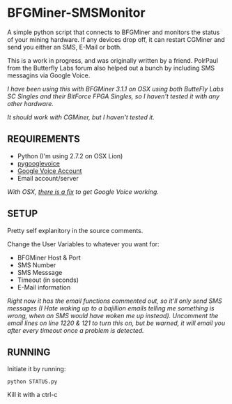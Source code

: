 BFGMiner-SMSMonitor
===================

A simple python script that connects to BFGMiner and monitors the status of your mining hardware.  If any devices drop off, it can restart CGMiner and send you either an SMS, E-Mail or both.

This is a work in progress, and was originally written by a friend.  PolrPaul from the Butterfly Labs forum also helped out a bunch by including SMS messagins via Google Voice.

*I have been using this with BFGMiner 3.1.1 on OSX using both ButteFly Labs SC Singles and their BitForce FPGA Singles, so I haven't tested it with any other hardware.*

*It should work with CGMiner, but I haven't tested it.*


REQUIREMENTS
------------

* Python (I'm using 2.7.2 on OSX Lion)
* [pygooglevoice](https://code.google.com/p/pygooglevoice/)
* [Google Voice Account](http://voice.google.com)
* Email account/server

*With OSX, [there is a fix](https://code.google.com/r/bwpayne-pygooglevoice-auth-fix/source/checkout) to get Google Voice working.*

SETUP
-----

Pretty self explanitory in the source comments.

Change the User Variables to whatever you want for:

* BFGMiner Host & Port
* SMS Number
* SMS Messsage
* Timeout (in seconds)
* E-Mail information

*Right now it has the email functions commented out, so it'll only send SMS messages (I Hate waking up to a bajillion emails telling me something is wrong, when an SMS would have woken me up instead).  Uncomment the email lines on line 1220 & 121 to turn this on, but be warned, it will email you after every timeout once a problem is detected.*


RUNNING
-------

Initiate it by running:

    python STATUS.py

Kill it with a ctrl-c
